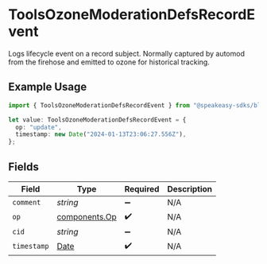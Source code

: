 # ToolsOzoneModerationDefsRecordEvent

Logs lifecycle event on a record subject. Normally captured by automod from the firehose and emitted to ozone for historical tracking.

## Example Usage

```typescript
import { ToolsOzoneModerationDefsRecordEvent } from "@speakeasy-sdks/bluesky/models/components";

let value: ToolsOzoneModerationDefsRecordEvent = {
  op: "update",
  timestamp: new Date("2024-01-13T23:06:27.556Z"),
};
```

## Fields

| Field                                                                                         | Type                                                                                          | Required                                                                                      | Description                                                                                   |
| --------------------------------------------------------------------------------------------- | --------------------------------------------------------------------------------------------- | --------------------------------------------------------------------------------------------- | --------------------------------------------------------------------------------------------- |
| `comment`                                                                                     | *string*                                                                                      | :heavy_minus_sign:                                                                            | N/A                                                                                           |
| `op`                                                                                          | [components.Op](../../models/components/op.md)                                                | :heavy_check_mark:                                                                            | N/A                                                                                           |
| `cid`                                                                                         | *string*                                                                                      | :heavy_minus_sign:                                                                            | N/A                                                                                           |
| `timestamp`                                                                                   | [Date](https://developer.mozilla.org/en-US/docs/Web/JavaScript/Reference/Global_Objects/Date) | :heavy_check_mark:                                                                            | N/A                                                                                           |